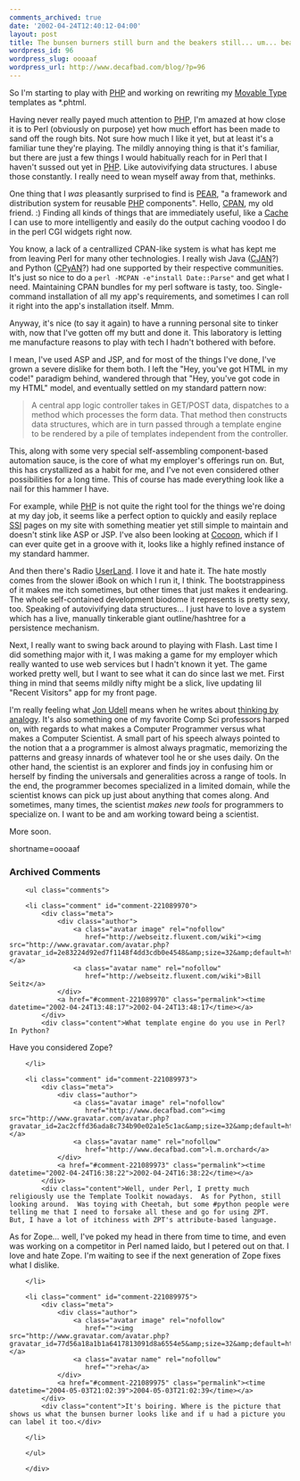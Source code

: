 ```yaml
---
comments_archived: true
date: '2002-04-24T12:40:12-04:00'
layout: post
title: The bunsen burners still burn and the beakers still... um... beak.
wordpress_id: 96
wordpress_slug: oooaaf
wordpress_url: http://www.decafbad.com/blog/?p=96
---
```

<p>So I'm starting to play with <a href="http://www.php.net">PHP</a> and working on rewriting my <a href="http://www.movabletype.org">Movable Type</a> templates as *.phtml.</p>
<p>Having never really payed much attention to <a href="http://www.decafbad.com/twiki/bin/view/Main/PHP">PHP</a>, I'm amazed at how close it is to Perl (obviously on purpose) yet how much effort has been made to sand off the rough bits.  Not sure how much I like it yet, but at least it's a familiar tune they're playing.  The mildly annoying thing is that it's familiar, but there are just a few things I would habitually reach for in Perl that I haven't sussed out yet in <a href="http://www.decafbad.com/twiki/bin/view/Main/PHP">PHP</a>.  Like autovivifying data structures.  I abuse those constantly.  I really need to wean myself away from that, methinks.</p>
<p>One thing that I <i>was</i> pleasantly surprised to find is <a href="http://pear.php.net">PEAR</a>, "a framework and distribution system for reusable <a href="http://www.decafbad.com/twiki/bin/view/Main/PHP">PHP</a> components".  Hello, <a href="http://www.cpan.org">CPAN</a>, my old friend. :)  Finding all kinds of things that are immediately useful, like a <a href="http://pear.php.net/package-info.php?pacid=40">Cache</a> I can use to more intelligently and easily do the output caching voodoo I do in the perl CGI widgets right now.  </p>
<p><b><Aside></b>You know, a lack of a centrallized CPAN-like system is what has kept me from leaving Perl for many other technologies.  I really wish Java (<a href="http://www.google.com/search?hl=en&amp;q=cjan">CJAN</a>?) and Python (<a href="http://www.google.com/search?q=cpyan&amp;sourceid=mozilla-search&amp;start=0&amp;start=0">CPyAN</a>?) had one supported by their respective communities.  It's just so nice to do a <code>perl -MCPAN -e"install Date::Parse"</code> and get what I need.  Maintaining CPAN bundles for my perl software is tasty, too.  Single-command installation of all my app's requirements, and sometimes I can roll it right into the app's installation itself.  Mmm.<b></aside></b></p>
<p>Anyway, it's nice (to say it again) to have a running personal site to tinker with, now that I've gotten off my butt and done it.  This laboratory is letting me manufacture reasons to play with tech I hadn't bothered with before.  </p>
<p>I mean, I've used ASP and JSP, and for most of the things I've done, I've grown a severe dislike for them both.  I left the "Hey, you've got HTML in my code!" paradigm behind, wandered through that "Hey, you've got code in my HTML" model, and eventually settled on my standard pattern now:<blockquote>A central app logic controller takes in GET/POST data, dispatches to a method which processes the form data.  That method then constructs data structures, which are in turn passed through a template engine to be rendered by a pile of templates independent from the controller.</blockquote>This, along with some very special self-assembling component-based automation sauce, is the core of what my employer's offerings run on.  But, this has crystallized as a habit for me, and I've not even considered other possibilities for a long time.  This of course has made everything look like a nail for this hammer I have.  </p>
<p>For example, while <a href="http://www.decafbad.com/twiki/bin/view/Main/PHP">PHP</a> is not quite the right tool for the  things we're doing at my day job, it seems like a perfect option to quickly and easily replace <a href="http://www.decafbad.com/twiki/bin/view/Main/SSI">SSI</a> pages on my site with something meatier yet still simple to maintain and doesn't stink like ASP or JSP.  I've also been looking at <a href="http://xml.apache.org/cocoon">Cocoon</a>, which if I can ever quite get in a groove with it, looks like a highly refined instance of my standard hammer.</p>
<p>And then there's Radio <a href="http://www.decafbad.com/twiki/bin/view/Main/UserLand">UserLand</a>.  I love it and hate it.  The hate mostly comes from the slower iBook on which I run it, I think.  The bootstrappiness of it makes me itch sometimes, but other times that just makes it endearing.  The whole self-contained development biodome it represents is pretty sexy, too.  Speaking of autovivifying data structures...  I just have to love a system which has a live, manually tinkerable giant outline/hashtree for a persistence mechanism.</p>
<p>Next, I really want to swing back around to playing with Flash.  Last time I did something major with it, I was making a game for my employer which really wanted to use web services but I hadn't known it yet.  The game worked pretty well, but I want to see what it can do since last we met.  First thing in mind that seems mildly nifty might be a slick, live updating lil "Recent Visitors" app for my front page.</p>
<p>I'm really feeling what <a href="http://radio.weblogs.com/0100887/">Jon Udell</a> means when he writes about <a href="http://www.byte.com/documents/s=7031/byt1016214357418/0318_udell.html">thinking by analogy</a>.  It's also something one of my favorite Comp Sci professors harped on, with regards to what makes a Computer Programmer versus what makes a Computer Scientist.  A small part of his speech always pointed to the notion that a a programmer is almost always pragmatic, memorizing the patterns and greasy innards of whatever tool he or she uses daily.  On the other hand, the scientist is an explorer and finds joy in confusing him or herself by finding the universals and generalities across a range of tools.  In the end, the programmer becomes specialized in a limited domain, while the scientist knows can pick up just about anything that comes along.  And sometimes, many times, the scientist <i>makes new tools</i> for programmers to specialize on.  I want to be and am working toward being a scientist.</p>
<p>More soon.</p>
<!--more-->
shortname=oooaaf

<div id="comments" class="comments archived-comments">
            <h3>Archived Comments</h3>
            
        <ul class="comments">
            
        <li class="comment" id="comment-221089970">
            <div class="meta">
                <div class="author">
                    <a class="avatar image" rel="nofollow" 
                       href="http://webseitz.fluxent.com/wiki"><img src="http://www.gravatar.com/avatar.php?gravatar_id=2e83224d92ed7f1148f4dd3cdb0e4548&amp;size=32&amp;default=http://mediacdn.disqus.com/1320279820/images/noavatar32.png"/></a>
                    <a class="avatar name" rel="nofollow" 
                       href="http://webseitz.fluxent.com/wiki">Bill Seitz</a>
                </div>
                <a href="#comment-221089970" class="permalink"><time datetime="2002-04-24T13:48:17">2002-04-24T13:48:17</time></a>
            </div>
            <div class="content">What template engine do you use in Perl? In Python?

Have you considered Zope?</div>
            
        </li>
    
        <li class="comment" id="comment-221089973">
            <div class="meta">
                <div class="author">
                    <a class="avatar image" rel="nofollow" 
                       href="http://www.decafbad.com"><img src="http://www.gravatar.com/avatar.php?gravatar_id=2ac2cffd36ada8c734b90e02a1e5c1ac&amp;size=32&amp;default=http://mediacdn.disqus.com/1320279820/images/noavatar32.png"/></a>
                    <a class="avatar name" rel="nofollow" 
                       href="http://www.decafbad.com">l.m.orchard</a>
                </div>
                <a href="#comment-221089973" class="permalink"><time datetime="2002-04-24T16:38:22">2002-04-24T16:38:22</time></a>
            </div>
            <div class="content">Well, under Perl, I pretty much religiously use the Template Toolkit nowadays.  As for Python, still looking around.  Was toying with Cheetah, but some #python people were telling me that I need to forsake all these and go for using ZPT.  But, I have a lot of itchiness with ZPT's attribute-based language.

As for Zope... well, I've poked my head in there from time to time, and even was working on a competitor in Perl named Iaido, but I petered out on that.  I love and hate Zope.  I'm waiting to see if the next generation of Zope fixes what I dislike.</div>
            
        </li>
    
        <li class="comment" id="comment-221089975">
            <div class="meta">
                <div class="author">
                    <a class="avatar image" rel="nofollow" 
                       href=""><img src="http://www.gravatar.com/avatar.php?gravatar_id=77d56a18a1b1a6417813091d8a6554e5&amp;size=32&amp;default=http://mediacdn.disqus.com/1320279820/images/noavatar32.png"/></a>
                    <a class="avatar name" rel="nofollow" 
                       href="">reha</a>
                </div>
                <a href="#comment-221089975" class="permalink"><time datetime="2004-05-03T21:02:39">2004-05-03T21:02:39</time></a>
            </div>
            <div class="content">It's boiring. Where is the picture that shows us what the bunsen burner looks like and if u had a picture you can label it too.</div>
            
        </li>
    
        </ul>
    
        </div>
    